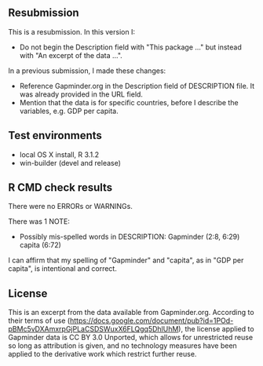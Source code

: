 ## Resubmission
This is a resubmission. In this version I:

* Do not begin the Description field with "This package ..." but instead with "An excerpt of the data ...".

In a previous submission, I made these changes:

* Reference Gapminder.org in the Description field of DESCRIPTION file. It was
already provided in the URL field.
* Mention that the data is for specific countries, before I describe the variables, e.g. GDP per capita.

## Test environments
* local OS X install, R 3.1.2
* win-builder (devel and release)

## R CMD check results
There were no ERRORs or WARNINGs. 

There was 1 NOTE:

* Possibly mis-spelled words in DESCRIPTION:
  Gapminder (2:8, 6:29)
  capita (6:72)

I can affirm that my spelling of "Gapminder" and "capita", as in "GDP per capita", is intentional and correct.

## License

This is an excerpt from the data available from Gapminder.org. According to their terms of use (https://docs.google.com/document/pub?id=1POd-pBMc5vDXAmxrpGjPLaCSDSWuxX6FLQgq5DhlUhM), the license applied to Gapminder data is CC BY 3.0 Unported, which allows for unrestricted reuse so long as attribution is given, and no technology measures have been applied to the derivative work which restrict further reuse.
